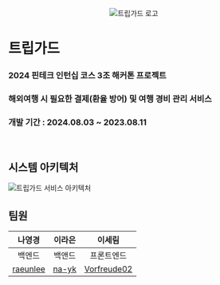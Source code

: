<div align=center>
  
![트립가드 로고](https://github.com/user-attachments/assets/4b272fe3-21ce-43df-bc4b-9edef2c6f212)

</div>

# 트립가드
### 2024 핀테크 인턴십 코스 3조 해커톤 프로젝트 
### 해외여행 시 필요한 결제(환율 방어) 및 여행 경비 관리 서비스
### 개발 기간 : 2024.08.03 ~ 2023.08.11

<br>

## 시스템 아키텍처
![트립가드 서비스 아키텍처](https://github.com/user-attachments/assets/675cfb16-f3aa-4869-b101-0aee809019cf)


## 팀원
|나영경|이라은|이세림|
|:---:|:---:|:---:|
|백엔드|백앤드|프론트엔드|
|[raeunlee](https://github.com/raeunlee)|[na-yk](https://github.com/na-yk)|[Vorfreude02](https://github.com/Vorfreude02)
